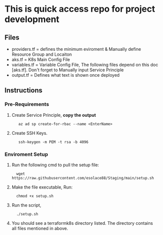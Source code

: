 # This is quick access repo for project development

## Files

- providers.tf = defines the minimum eviroment & Manually define Resource Group and Locaiton
- aks.tf = K8s Main Config File
- variables.tf = Variable Config File, The following files depend on this doc [aks.tf]. Don't forget to Manually input Service Principle
- output.tf = Defines what text is shown once deployed

## Instructions

### Pre-Requirements
1. Create Service Principle, **copy the output**
   
          az ad sp create-for-rbac --name <EnterName>
   
2. Create SSH Keys.

          ssh-keygen -m PEM -t rsa -b 4096
   
### Enviroment Setup
1. Run the following cmd to pull the setup file:

         wget https://raw.githubusercontent.com/esolace88/Staging/main/setup.sh

2. Make the file executable, Run:

         chmod +x setup.sh

4. Run the script,

         ./setup.sh

5. You should see a terraformk8s directory listed. The directory contains all files mentioned in above. 

